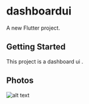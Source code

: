 # dashboardui

A new Flutter project.

## Getting Started

This project is a dashboard ui .

## Photos
![alt text](https://i.ibb.co/z6PsDV6/dashboard-ui.png)
